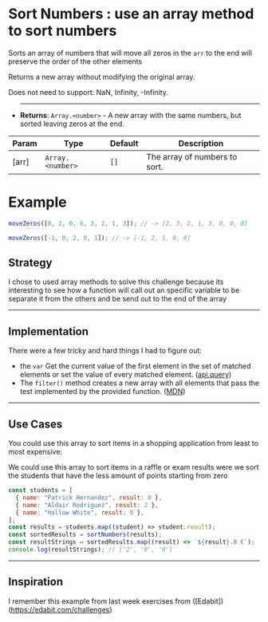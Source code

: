# Sort Numbers : use an array method to sort numbers

<!-- BEGIN OF THE DOCS -->

Sorts an array of numbers that will move all zeros in the `arr` to the end will preserve the order of the other elements

Returns a new array without modifying the original array.

Does not need to support: NaN, Infinity, -Infinity.

- ***

  **Returns**: <code>Array.&lt;number&gt;</code> - A new array with the same numbers, but sorted leaving zeros at the end.

| Param | Type                              | Default         | Description                   |
| ----- | --------------------------------- | --------------- | ----------------------------- |
| [arr] | <code>Array.&lt;number&gt;</code> | <code>[]</code> | The array of numbers to sort. |

# Example

```js
moveZeros([0, 2, 0, 0, 3, 2, 1, 3]); // -> [2, 3, 2, 1, 3, 0, 0, 0]

moveZeros([-1, 0, 2, 0, 1]); // -> [-1, 2, 1, 0, 0]
```

<!-- END DOCS -->

## Strategy

I chose to used array methods to solve this challenge because its interesting to see how a function will call out an specific variable to be separate it from the others and be send out to the end of the array

---

## Implementation

There were a few tricky and hard things I had to figure out:

- the `var` Get the current value of the first element in the set of matched elements or set the value of every matched element.
  ([api.query](https://api.jquery.com/val/))
- The `filter()` method creates a new array with all elements that pass the test implemented by the provided function.
  ([MDN](https://developer.mozilla.org/en-US/docs/Web/JavaScript/Reference/Global_Objects/Array/filter))

---

## Use Cases

You could use this array to sort items in a shopping application from least to most expensive:

We could use this array to sort items in a raffle or exam results were we sort the students that have the less amount of points starting from zero

```js
const students = [
  { name: "Patrick Hernandez", result: 0 },
  { name: "Aldair Rodriguez", result: 2 },
  { name: "Hallow White", result: 0 },
];
const results = students.map((student) => student.result);
const sortedResults = sortNumbers(results);
const resultStrings = sortedResults.map((result) => `${result}.0 €`);
console.log(resultStrings); // ['2', '0', '0']
```

---

## Inspiration

I remember this example from last week exercises from ([Edabit])(https://edabit.com/challenges)
